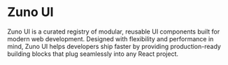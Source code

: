 # Zuno UI

Zuno UI is a curated registry of modular, reusable UI components built for modern web development. Designed with flexibility and performance in mind, Zuno UI helps developers ship faster by providing production-ready building blocks that plug seamlessly into any React project.
